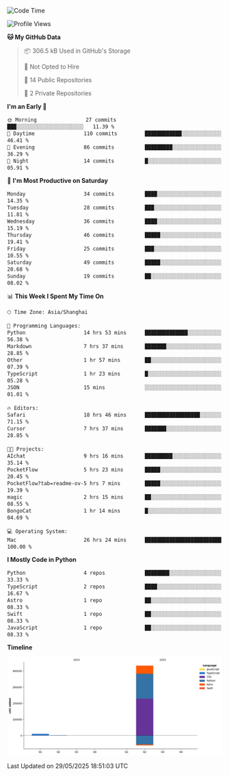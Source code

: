 <!--
**PascalDai/PascalDai** is a ✨ _special_ ✨ repository because its `README.md` (this file) appears on your GitHub profile.

Here are some ideas to get you started:

- 🔭 I’m currently working on ...
- 🌱 I’m currently learning ...
- 👯 I’m looking to collaborate on ...
- 🤔 I’m looking for help with ...
- 💬 Ask me about ...
- 📫 How to reach me: ...
- 😄 Pronouns: ...
- ⚡ Fun fact: ...
-->

<!--START_SECTION:waka-->
![Code Time](http://img.shields.io/badge/Code%20Time-1%2C150%20hrs%2042%20mins-blue)

![Profile Views](http://img.shields.io/badge/Profile%20Views-0-blue)

**🐱 My GitHub Data** 

> 📦 306.5 kB Used in GitHub's Storage 
 > 
> 🚫 Not Opted to Hire
 > 
> 📜 14 Public Repositories 
 > 
> 🔑 2 Private Repositories 
 > 
**I'm an Early 🐤** 

```text
🌞 Morning                27 commits          ███░░░░░░░░░░░░░░░░░░░░░░   11.39 % 
🌆 Daytime                110 commits         ████████████░░░░░░░░░░░░░   46.41 % 
🌃 Evening                86 commits          █████████░░░░░░░░░░░░░░░░   36.29 % 
🌙 Night                  14 commits          █░░░░░░░░░░░░░░░░░░░░░░░░   05.91 % 
```
📅 **I'm Most Productive on Saturday** 

```text
Monday                   34 commits          ████░░░░░░░░░░░░░░░░░░░░░   14.35 % 
Tuesday                  28 commits          ███░░░░░░░░░░░░░░░░░░░░░░   11.81 % 
Wednesday                36 commits          ████░░░░░░░░░░░░░░░░░░░░░   15.19 % 
Thursday                 46 commits          █████░░░░░░░░░░░░░░░░░░░░   19.41 % 
Friday                   25 commits          ███░░░░░░░░░░░░░░░░░░░░░░   10.55 % 
Saturday                 49 commits          █████░░░░░░░░░░░░░░░░░░░░   20.68 % 
Sunday                   19 commits          ██░░░░░░░░░░░░░░░░░░░░░░░   08.02 % 
```


📊 **This Week I Spent My Time On** 

```text
🕑︎ Time Zone: Asia/Shanghai

💬 Programming Languages: 
Python                   14 hrs 53 mins      ██████████████░░░░░░░░░░░   56.38 % 
Markdown                 7 hrs 37 mins       ███████░░░░░░░░░░░░░░░░░░   28.85 % 
Other                    1 hr 57 mins        ██░░░░░░░░░░░░░░░░░░░░░░░   07.39 % 
TypeScript               1 hr 23 mins        █░░░░░░░░░░░░░░░░░░░░░░░░   05.28 % 
JSON                     15 mins             ░░░░░░░░░░░░░░░░░░░░░░░░░   01.01 % 

🔥 Editors: 
Safari                   18 hrs 46 mins      ██████████████████░░░░░░░   71.15 % 
Cursor                   7 hrs 37 mins       ███████░░░░░░░░░░░░░░░░░░   28.85 % 

🐱‍💻 Projects: 
AIchat                   9 hrs 16 mins       █████████░░░░░░░░░░░░░░░░   35.14 % 
PocketFlow               5 hrs 23 mins       █████░░░░░░░░░░░░░░░░░░░░   20.45 % 
PocketFlow?tab=readme-ov-5 hrs 7 mins        █████░░░░░░░░░░░░░░░░░░░░   19.39 % 
magic                    2 hrs 15 mins       ██░░░░░░░░░░░░░░░░░░░░░░░   08.55 % 
BongoCat                 1 hr 14 mins        █░░░░░░░░░░░░░░░░░░░░░░░░   04.69 % 

💻 Operating System: 
Mac                      26 hrs 24 mins      █████████████████████████   100.00 % 
```

**I Mostly Code in Python** 

```text
Python                   4 repos             ████████░░░░░░░░░░░░░░░░░   33.33 % 
TypeScript               2 repos             ████░░░░░░░░░░░░░░░░░░░░░   16.67 % 
Astro                    1 repo              ██░░░░░░░░░░░░░░░░░░░░░░░   08.33 % 
Swift                    1 repo              ██░░░░░░░░░░░░░░░░░░░░░░░   08.33 % 
JavaScript               1 repo              ██░░░░░░░░░░░░░░░░░░░░░░░   08.33 % 
```



**Timeline**

![Lines of Code chart](https://raw.githubusercontent.com/PascalDai/PascalDai/main/assets/bar_graph.png)


 Last Updated on 29/05/2025 18:51:03 UTC
<!--END_SECTION:waka-->
